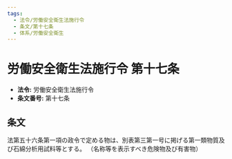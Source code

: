 ```yaml
---
tags:
  - 法令/労働安全衛生法施行令
  - 条文/第十七条
  - 体系/労働安全衛生
---
```

# 労働安全衛生法施行令 第十七条

- **法令:** 労働安全衛生法施行令
- **条文番号:** 第十七条

## 条文
法第五十六条第一項の政令で定める物は、別表第三第一号に掲げる第一類物質及び石綿分析用試料等とする。
（名称等を表示すべき危険物及び有害物）

